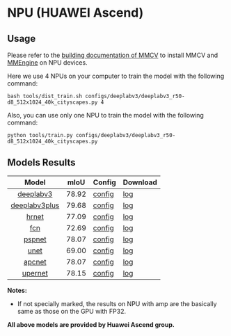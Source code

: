 # NPU (HUAWEI Ascend)

## Usage

Please refer to the [building documentation of MMCV](https://mmcv.readthedocs.io/en/latest/get_started/build.html#build-mmcv-full-on-ascend-npu-machine) to install MMCV and [MMEngine](https://mmengine.readthedocs.io/en/latest/get_started/installation.html#build-from-source) on NPU devices.

Here we use 4 NPUs on your computer to train the model with the following command:

```shell
bash tools/dist_train.sh configs/deeplabv3/deeplabv3_r50-d8_512x1024_40k_cityscapes.py 4
```

Also, you can use only one NPU to train the model with the following command:

```shell
python tools/train.py configs/deeplabv3/deeplabv3_r50-d8_512x1024_40k_cityscapes.py
```

## Models Results

|        Model        | mIoU  | Config                                                                                                                                   | Download                                                                                                                   |
| :-----------------: | :---: | :--------------------------------------------------------------------------------------------------------------------------------------- | :------------------------------------------------------------------------------------------------------------------------- |
|   [deeplabv3](<>)   | 78.92 | [config](https://github.com/open-mmlab/mmsegmentation/tree/master/configs/deeplabv3/deeplabv3_r50-d8_512x1024_40k_cityscapes.py)         | [log](https://download.openmmlab.com/mmsegmentation/v0.5/device/npu/deeplabv3_r50-d8_512x1024_40k_cityscapes.log.json)     |
| [deeplabv3plus](<>) | 79.68 | [config](https://github.com/open-mmlab/mmsegmentation/blob/master/configs/deeplabv3plus/deeplabv3plus_r50-d8_512x1024_40k_cityscapes.py) | [log](https://download.openmmlab.com/mmsegmentation/v0.5/device/npu/deeplabv3plus_r50-d8_512x1024_40k_cityscapes.log.json) |
|     [hrnet](<>)     | 77.09 | [config](https://github.com/open-mmlab/mmsegmentation/blob/master/configs/hrnet/fcn_hr18_512x1024_40k_cityscapes.py)                     | [log](https://download.openmmlab.com/mmsegmentation/v0.5/device/npu/fcn_hr18_512x1024_40k_cityscapes.log.json)             |
|      [fcn](<>)      | 72.69 | [config](https://github.com/open-mmlab/mmsegmentation/blob/master/configs/fcn/fcn_r50-d8_512x1024_40k_cityscapes.py)                     | [log](https://download.openmmlab.com/mmsegmentation/v0.5/device/npu/fcn_r50-d8_512x1024_40k_cityscapes.log.json)           |
|    [pspnet](<>)     | 78.07 | [config](https://github.com/open-mmlab/mmsegmentation/blob/master/configs/pspnet/pspnet_r50-d8_512x1024_80k_cityscapes.py)               | [log](https://download.openmmlab.com/mmsegmentation/v0.5/device/npu/pspnet_r50-d8_512x1024_80k_cityscapes.log.json)        |
|     [unet](<>)      | 69.00 | [config](https://github.com/open-mmlab/mmsegmentation/blob/master/configs/unet/fcn_unet_s5-d16_4x4_512x1024_160k_cityscapes.py)          | [log](https://download.openmmlab.com/mmsegmentation/v0.5/device/npu/fcn_unet_s5-d16_4x4_512x1024_160k_cityscapes.log.json) |
|    [apcnet](<>)     | 78.07 | [config](https://github.com/open-mmlab/mmsegmentation/blob/master/configs/apcnet/apcnet_r50-d8_512x1024_40k_cityscapes.py)               | [log](https://download.openmmlab.com/mmsegmentation/v0.5/device/npu/apcnet_r50-d8_512x1024_40k_cityscapes.log.json)        |
|    [upernet](<>)    | 78.15 | [config](https://github.com/open-mmlab/mmsegmentation/blob/master/configs/upernet/upernet_r50_512x1024_40k_cityscapes.py)                | [log](https://download.openmmlab.com/mmsegmentation/v0.5/device/npu/20230525_064810.log.json)                              |

**Notes:**

- If not specially marked, the results on NPU with amp are the basically same as those on the GPU with FP32.

**All above models are provided by Huawei Ascend group.**

